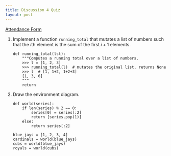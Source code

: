 ```yaml
---
title: Discussion 4 Quiz
layout: post
---
```


[Attendance Form](http://goo.gl/forms/3okNT4spS4)

1. Implement a function `running_total` that mutates a list of numbers such
that the $i$th element is the sum of the first $i+1$ elements.

    ```python3
    def running_total(lst):
        """Computes a running total over a list of numbers.
        >>> l = [1, 2, 3]
        >>> running_total(l)  # mutates the original list, returns None
        >>> l  # [1, 1+2, 1+2+3]
        [1, 3, 6]
        """
        return
    ```

2. Draw the environment diagram.

    ```python3
    def world(series):
        if len(series) % 2 == 0:
            series[0] = series[:2]
            return [series.pop(1)]
        else:
            return series[:2]

    blue_jays = [1, 2, 3, 4]
    cardinals = world(blue_jays)
    cubs = world(blue_jays)
    royals = world(cubs)
    ```
